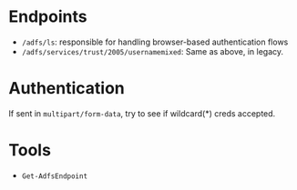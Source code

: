 # Endpoints
- `/adfs/ls`: responsible for handling browser-based authentication flows
- `/adfs/services/trust/2005/usernamemixed`: Same as above, in legacy.

# Authentication
If sent in `multipart/form-data`, try to see if wildcard(\*) creds accepted.
# Tools
- `Get-AdfsEndpoint`